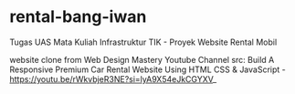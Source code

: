 # rental-bang-iwan
Tugas UAS Mata Kuliah Infrastruktur TIK - Proyek Website Rental Mobil

website clone from Web Design Mastery Youtube Channel
src: Build A Responsive Premium Car Rental Website Using HTML CSS & JavaScript - https://youtu.be/rWkvbjeR3NE?si=lyA9X54eJkCGYXV_
